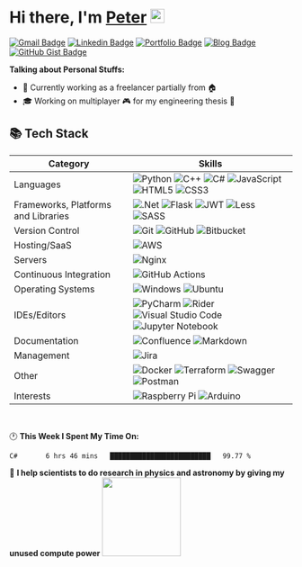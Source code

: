 # Hi there, I'm <a href="https://portfolio.prkul.com" target="_blank">Peter</a> <img src="https://media.giphy.com/media/hvRJCLFzcasrR4ia7z/giphy.gif" width="25px">

[![Gmail Badge](https://img.shields.io/badge/Gmail-%23BB001B.svg?&style=flat-square&logo=Gmail&logoColor=white)](mailto:piotr.kuligowski98@gmail.com)
[![Linkedin Badge](https://img.shields.io/badge/-LinkedIn-338fc1?style=flat-square&logo=Linkedin&logoColor=white)](https://linkedin.com/in/piotr-kuligowski)
[![Portfolio Badge](https://img.shields.io/badge/Portfolio-4d4a73?style=flat-square&logo=google-chrome&logoColor=white)](https://portfolio.prkul.com)
[![Blog Badge](https://img.shields.io/badge/Blog-dd5f6f?style=flat-square&logo=google-chrome&logoColor=white)](https://blog.prkul.com)
[![GitHub Gist Badge](https://img.shields.io/badge/-Gist-4f4f4f?style=flat-square&logo=GitHub&logoColor=white)](https://gist.github.com/PiotrKuligowski)


**Talking about Personal Stuffs:**

- :briefcase: Currently working as a freelancer partially from :house:
- :mortar_board: Working on multiplayer :video_game: for my engineering thesis :closed_book:

## :books: Tech Stack
|Category|Skills|
|---|---|
|Languages|![Python](https://img.shields.io/badge/python-3670A0?style=flat&logo=python&logoColor=ffdd54) ![C++](https://img.shields.io/badge/c++-%2300599C.svg?style=flat&logo=c%2B%2B&logoColor=white) ![C#](https://img.shields.io/badge/c%23-%23239120.svg?style=flat&logo=c-sharp&logoColor=white) ![JavaScript](https://img.shields.io/badge/javascript-%23323330.svg?style=flat&logo=javascript&logoColor=%23F7DF1E) ![HTML5](https://img.shields.io/badge/html5-%23E34F26.svg?style=flat&logo=html5&logoColor=white) ![CSS3](https://img.shields.io/badge/css3-%231572B6.svg?style=flat&logo=css3&logoColor=white)|
|Frameworks, Platforms and Libraries|![.Net](https://img.shields.io/badge/.NET-5C2D91?style=flat&logo=.net&logoColor=white) ![Flask](https://img.shields.io/badge/flask-%23000.svg?style=flat&logo=flask&logoColor=white) ![JWT](https://img.shields.io/badge/JWT-black?style=flat&logo=JSON%20web%20tokens) ![Less](https://img.shields.io/badge/less-2B4C80?style=flat&logo=less&logoColor=white) ![SASS](https://img.shields.io/badge/SASS-hotpink.svg?style=flat&logo=SASS&logoColor=white)|
|Version Control|![Git](https://img.shields.io/badge/git-%23F05033.svg?style=flat&logo=git&logoColor=white) ![GitHub](https://img.shields.io/badge/github-%23121011.svg?style=flat&logo=github&logoColor=white) ![Bitbucket](https://img.shields.io/badge/bitbucket-%230047B3.svg?style=flat&logo=bitbucket&logoColor=white)|
|Hosting/SaaS|![AWS](https://img.shields.io/badge/AWS-%23FF9900.svg?style=flat&logo=amazon-aws&logoColor=white)|
|Servers|![Nginx](https://img.shields.io/badge/nginx-%23009639.svg?style=flat&logo=nginx&logoColor=white)|
|Continuous Integration|![GitHub Actions](https://img.shields.io/badge/githubactions-%232671E5.svg?style=flat&logo=githubactions&logoColor=white)|
|Operating Systems|![Windows](https://img.shields.io/badge/Windows-0078D6?style=flat&logo=windows&logoColor=white) ![Ubuntu](https://img.shields.io/badge/Ubuntu-E95420?style=flat&logo=ubuntu&logoColor=white)|
|IDEs/Editors|![PyCharm](https://img.shields.io/badge/pycharm-143?style=flat&logo=pycharm&logoColor=black&color=black&labelColor=green) ![Rider](https://img.shields.io/badge/Rider-000000.svg?style=flat&logo=Rider&logoColor=white&color=black&labelColor=crimson) ![Visual Studio Code](https://img.shields.io/badge/Visual%20Studio%20Code-0078d7.svg?style=flat&logo=visual-studio-code&logoColor=white) ![Jupyter Notebook](https://img.shields.io/badge/jupyter-%23FA0F00.svg?style=flat&logo=jupyter&logoColor=white)|
|Documentation|![Confluence](https://img.shields.io/badge/confluence-%23172BF4.svg?style=flat&logo=confluence&logoColor=white) ![Markdown](https://img.shields.io/badge/markdown-%23000000.svg?style=flat&logo=markdown&logoColor=white)|
|Management|![Jira](https://img.shields.io/badge/jira-%230A0FFF.svg?style=flat&logo=jira&logoColor=white)|
|Other|![Docker](https://img.shields.io/badge/docker-%230db7ed.svg?style=flat&logo=docker&logoColor=white) ![Terraform](https://img.shields.io/badge/terraform-%235835CC.svg?style=flat&logo=terraform&logoColor=white) ![Swagger](https://img.shields.io/badge/-Swagger-%23Clojure?style=flat&logo=swagger&logoColor=white) ![Postman](https://img.shields.io/badge/Postman-FF6C37?style=flat&logo=postman&logoColor=white)|
|Interests|![Raspberry Pi](https://img.shields.io/badge/-RaspberryPi-C51A4A?style=flat&logo=Raspberry-Pi) ![Arduino](https://img.shields.io/badge/-Arduino-00979D?style=flat&logo=Arduino&logoColor=white)|

</br>

:clock1: **This Week I Spent My Time On:**
<!--START_SECTION:waka-->
```text
C#       6 hrs 46 mins   █████████████████████████   99.77 % 
```
<!--END_SECTION:waka-->

:rocket: **I help scientists to do research in physics and astronomy by giving my unused compute power**
<a href="https://universeathome.pl/universe/show_user.php?userid=229523"><img src="https://user-images.githubusercontent.com/56340810/142269237-3405c995-377d-4d2f-a54f-7c17f226ec5f.png" width="140"/></a>
